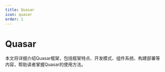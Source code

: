 ```yaml
---
title: Quasar
icon: quasar
order: 1
---
```


# Quasar

本文将详细介绍Quasar框架，包括框架特点、开发模式、组件系统、构建部署等内容，帮助读者掌握Quasar的使用方法。
